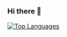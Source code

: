 ### Hi there 👋

[![Top Languages](https://github-readme-stats.vercel.app/api/top-langs/?username=rramboer&theme=highcontrast&langs_count=10)](https://github.com/anuraghazra/github-readme-stats)

<!--
**rramboer/rramboer** is a ✨ _special_ ✨ repository because its `README.md` (this file) appears on your GitHub profile.

![Ryan's GitHub stats](https://github-readme-stats.vercel.app/api?username=rramboer&theme=midnight-purple&show_icons=true)

Here are some ideas to get you started:

- 🔭 I’m currently working on ...
- 🌱 I’m currently learning ...
-->
